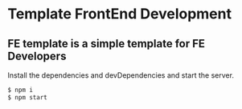 # Template FrontEnd Development

## FE template is a simple template for FE Developers

Install the dependencies and devDependencies and start the server.

```JavaScript
$ npm i
$ npm start
```
